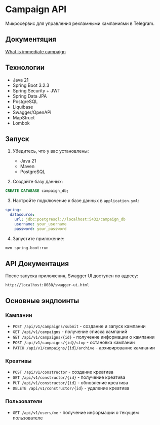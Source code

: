 # Campaign API

Микросервис для управления рекламными кампаниями в Telegram.

## Документяция
[What is immediate campaign](https://github.com/orgs/AdsMriia/discussions/31)

## Технологии

- Java 21
- Spring Boot 3.2.3
- Spring Security + JWT
- Spring Data JPA
- PostgreSQL
- Liquibase
- Swagger/OpenAPI
- MapStruct
- Lombok

## Запуск

1. Убедитесь, что у вас установлены:
   - Java 21
   - Maven
   - PostgreSQL

2. Создайте базу данных:
```sql
CREATE DATABASE campaign_db;
```

3. Настройте подключение к базе данных в `application.yml`:
```yaml
spring:
  datasource:
    url: jdbc:postgresql://localhost:5432/campaign_db
    username: your_username
    password: your_password
```

4. Запустите приложение:
```bash
mvn spring-boot:run
```

## API Документация

После запуска приложения, Swagger UI доступен по адресу:
```
http://localhost:8080/swagger-ui.html
```

## Основные эндпоинты

### Кампании
- `POST /api/v1/campaigns/submit` - создание и запуск кампании
- `GET /api/v1/campaigns` - получение списка кампаний
- `GET /api/v1/campaigns/{id}` - получение информации о кампании
- `POST /api/v1/campaigns/{id}/stop` - остановка кампании
- `PATCH /api/v1/campaigns/{id}/archive` - архивирование кампании

### Креативы
- `POST /api/v1/constructor` - создание креатива
- `GET /api/v1/constructor/{id}` - получение креатива
- `PUT /api/v1/constructor/{id}` - обновление креатива
- `DELETE /api/v1/constructor/{id}` - удаление креатива

### Пользователи
- `GET /api/v1/users/me` - получение информации о текущем пользователе 
